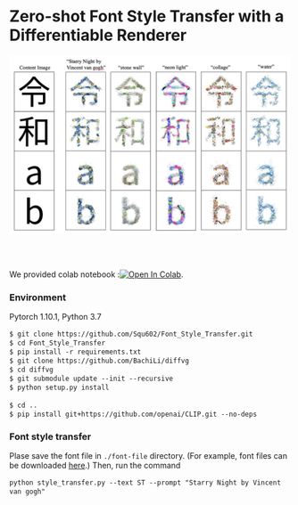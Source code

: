 # Zero-shot Font Style Transfer with a Differentiable Renderer

<img src="images/result.png">

<br><br>

We provided colab notebook :[![Open In Colab](https://colab.research.google.com/assets/colab-badge.svg)](https://colab.research.google.com/drive/1vxDVb_JkNGklfDNToWdyNrRy4S4PtKTD?usp=sharing).

### Environment
Pytorch 1.10.1, Python 3.7
```
$ git clone https://github.com/Squ602/Font_Style_Transfer.git
$ cd Font_Style_Transfer
$ pip install -r requirements.txt
$ git clone https://github.com/BachiLi/diffvg
$ cd diffvg
$ git submodule update --init --recursive
$ python setup.py install         

$ cd ..
$ pip install git+https://github.com/openai/CLIP.git --no-deps
```

### Font style transfer
Plase save the font file in `./font-file` directory. (For example, font files can be downloaded [here](https://fonts.google.com/).)
Then, run the command
```
python style_transfer.py --text ST --prompt "Starry Night by Vincent van gogh"
```
